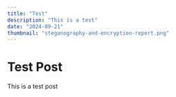 ```yaml
---
title: "Test"
description: "This is a test"
date: "2024-09-21"
thumbnail: "steganography-and-encryption-report.png"
---
```


# Test Post

This is a test post